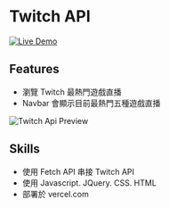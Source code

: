 Twitch API
============
[![Live Demo](https://img.shields.io/badge/demo-online-green.svg)](https://twitch-git-master-bo930236.vercel.app "游標顯示")

## Features
- 瀏覽 Twitch 最熱門遊戲直播
- Navbar 會顯示目前最熱門五種遊戲直播

![Twitch Api Preview](https://img.onl/QCIyTJ)

## Skills
- 使用 Fetch API 串接 Twitch API
- 使用 Javascript. JQuery. CSS. HTML
- 部署於 vercel.com

